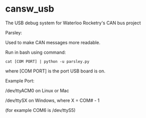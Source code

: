 # cansw_usb

The USB debug system for Waterloo Rocketry's CAN bus project


Parsley:

Used to make CAN messages more readable.

Run in bash using command:

```cat [COM PORT] | python -u parsley.py```

where [COM PORT] is the port USB board is on.

Example Port:

/dev/ttyACM0 on Linux or Mac

/dev/ttySX on Windows, where X = COM# - 1

(for example COM6 is /dev/ttyS5)

